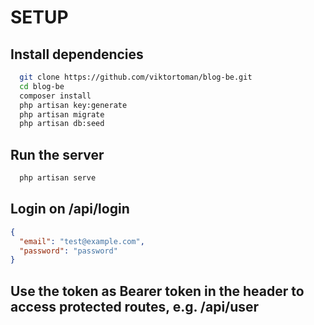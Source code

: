 # SETUP

## Install dependencies
```bash
  git clone https://github.com/viktortoman/blog-be.git
  cd blog-be
  composer install
  php artisan key:generate
  php artisan migrate
  php artisan db:seed
```

## Run the server
```bash
  php artisan serve
```

## Login on /api/login
```json
{
  "email": "test@example.com",
  "password": "password"
}
```
  
## Use the token as Bearer token in the header to access protected routes, e.g. /api/user
